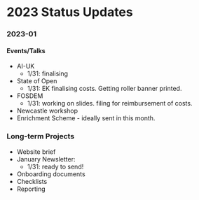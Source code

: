 # 2023 Status Updates

### 2023-01
#### Events/Talks
- AI-UK
  - 1/31: finalising
- State of Open
  - 1/31: EK finalising costs. Getting roller banner printed.
- FOSDEM
  - 1/31: working on slides. filing for reimbursement of costs.
- Newcastle workshop
- Enrichment Scheme - ideally sent in this month.

### Long-term Projects
- Website brief
- January Newsletter:
  - 1/31: ready to send!
- Onboarding documents
- Checklists
- Reporting
